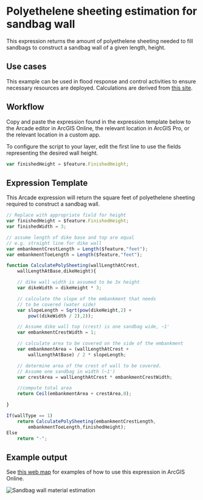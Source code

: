 # Polyethelene sheeting estimation for sandbag wall

This expression returns the amount of polyethelene sheeting needed to fill sandbags to construct a sandbag wall of a given length, height.

## Use cases

This example can be used in flood response and control activities to ensure necessary resources are deployed. Calculations are derived from [this site]( https://articles.extension.org/pages/26483/sandbagging-for-flood-protection).

## Workflow

Copy and paste the expression found in the expression template below to the Arcade editor in ArcGIS Online, the relevant location in ArcGIS Pro, or the relevant location in a custom app.

To configure the script to your layer, edit the first line to use the fields representing the desired wall height.

```js
var finishedHeight = $feature.FinishedHeight;
```

## Expression Template

This Arcade expression will return the square feet of polyethelene sheeting required to construct a sandbag wall.

```js
// Replace with appropriate field for height 
var finishedHeight = $feature.FinishedHeight;
var finishedWidth = 3;

// assume length of dike base and top are equal
// e.g. straight line for dike wall
var embankmentCrestLength = Length($feature,"feet");
var embankmentToeLength = Length($feature,"feet");

function CalculatePolySheeting(wallLengthAtCrest,
    wallLengthAtBase,dikeHeight){

    // dike wall width is assumed to be 3x height
    var dikeWidth = dikeHeight * 3;        

    // calculate the slope of the embankment that needs 
    // to be covered (water side)
    var slopeLength = Sqrt(pow(dikeHeight,2) + 
        pow((dikeWidth / 2),2));

    // Assume dike wall top (crest) is one sandbag wide, ~1'
    var embankmentCrestWidth = 1;

    // calculate area to be covered on the side of the embankment
    var embankmentArea = (wallLengthAtCrest + 
        wallLengthAtBase) / 2 * slopeLength;

    // determine area of the crest of wall to be covered. 
    // Assume one sandbag in width (~1')
    var crestArea = wallLengthAtCrest * embankmentCrestWidth;

    //compute total area
    return Ceil(embankmentArea + crestArea,0);

}

If(wallType == 1)
    return CalculatePolySheeting(embankmentCrestLength,
        embankmentToeLength,finishedHeight);
Else
    return "-";
```

## Example output

See [this web map](https://esriapps.maps.arcgis.com/home/webmap/viewer.html?webmap=60954daaebc84852ac74b3776a4d1ea5&extent=-90.2909,38.8442,-90.2355,38.8693) for examples of how to use this expression in ArcGIS Online.

![Sandbag wall material estimation](./images/sandbag-estimate.png)
